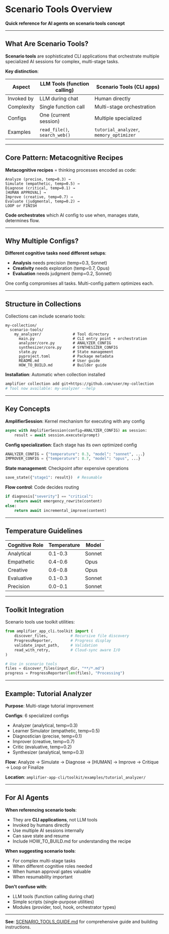 # Scenario Tools Overview

**Quick reference for AI agents on scenario tools concept**

---

## What Are Scenario Tools?

**Scenario tools** are sophisticated CLI applications that orchestrate multiple specialized AI sessions for complex, multi-stage tasks.

**Key distinction**:

| Aspect | LLM Tools (function calling) | Scenario Tools (CLI apps) |
|--------|------------------------------|---------------------------|
| Invoked by | LLM during chat | Human directly |
| Complexity | Single function call | Multi-stage orchestration |
| Configs | One (current session) | Multiple specialized |
| Examples | `read_file()`, `search_web()` | `tutorial_analyzer`, `memory_optimizer` |

---

## Core Pattern: Metacognitive Recipes

**Metacognitive recipes** = thinking processes encoded as code:

```
Analyze (precise, temp=0.3) →
Simulate (empathetic, temp=0.5) →
Diagnose (critical, temp=0.1) →
[HUMAN APPROVAL] →
Improve (creative, temp=0.7) →
Evaluate (judgmental, temp=0.2) →
LOOP or FINISH
```

**Code orchestrates** which AI config to use when, manages state, determines flow.

---

## Why Multiple Configs?

**Different cognitive tasks need different setups**:
- **Analysis** needs precision (temp=0.3, Sonnet)
- **Creativity** needs exploration (temp=0.7, Opus)
- **Evaluation** needs judgment (temp=0.2, Sonnet)

One config compromises all tasks. Multi-config pattern optimizes each.

---

## Structure in Collections

Collections can include scenario tools:

```
my-collection/
  scenario-tools/
    my_analyzer/              # Tool directory
      main.py                 # CLI entry point + orchestration
      analyzer/core.py        # ANALYZER_CONFIG
      synthesizer/core.py     # SYNTHESIZER_CONFIG
      state.py                # State management
      pyproject.toml          # Package metadata
      README.md               # User guide
      HOW_TO_BUILD.md         # Builder guide
```

**Installation**: Automatic when collection installed
```bash
amplifier collection add git+https://github.com/user/my-collection
# Tool now available: my-analyzer --help
```

---

## Key Concepts

**AmplifierSession**: Kernel mechanism for executing with any config
```python
async with AmplifierSession(config=ANALYZER_CONFIG) as session:
    result = await session.execute(prompt)
```

**Config specialization**: Each stage has its own optimized config
```python
ANALYZER_CONFIG = {"temperature": 0.3, "model": "sonnet", ...}
IMPROVER_CONFIG = {"temperature": 0.7, "model": "opus", ...}
```

**State management**: Checkpoint after expensive operations
```python
save_state({"stage1": result})  # Resumable
```

**Flow control**: Code decides routing
```python
if diagnosis["severity"] == "critical":
    return await emergency_rewrite(content)
else:
    return await incremental_improve(content)
```

---

## Temperature Guidelines

| Cognitive Role | Temperature | Model |
|----------------|-------------|-------|
| Analytical | 0.1-0.3 | Sonnet |
| Empathetic | 0.4-0.6 | Opus |
| Creative | 0.6-0.8 | Opus |
| Evaluative | 0.1-0.3 | Sonnet |
| Precision | 0.0-0.1 | Sonnet |

---

## Toolkit Integration

Scenario tools use toolkit utilities:

```python
from amplifier_app_cli.toolkit import (
    discover_files,          # Recursive file discovery
    ProgressReporter,        # Progress display
    validate_input_path,     # Validation
    read_with_retry,         # Cloud-sync aware I/O
)

# Use in scenario tools
files = discover_files(input_dir, "**/*.md")
progress = ProgressReporter(len(files), "Processing")
```

---

## Example: Tutorial Analyzer

**Purpose**: Multi-stage tutorial improvement

**Configs**: 6 specialized configs
- Analyzer (analytical, temp=0.3)
- Learner Simulator (empathetic, temp=0.5)
- Diagnostician (precise, temp=0.1)
- Improver (creative, temp=0.7)
- Critic (evaluative, temp=0.2)
- Synthesizer (analytical, temp=0.3)

**Flow**: Analyze → Simulate → Diagnose → [HUMAN] → Improve → Critique → Loop or Finalize

**Location**: `amplifier-app-cli/toolkit/examples/tutorial_analyzer/`

---

## For AI Agents

**When referencing scenario tools**:
- They are **CLI applications**, not LLM tools
- Invoked by humans directly
- Use multiple AI sessions internally
- Can save state and resume
- Include HOW_TO_BUILD.md for understanding the recipe

**When suggesting scenario tools**:
- For complex multi-stage tasks
- When different cognitive roles needed
- When human approval gates valuable
- When resumability important

**Don't confuse with**:
- LLM tools (function calling during chat)
- Simple scripts (single-purpose utilities)
- Modules (provider, tool, hook, orchestrator types)

---

**See**: [SCENARIO_TOOLS_GUIDE.md](../../docs/SCENARIO_TOOLS_GUIDE.md) for comprehensive guide and building instructions.
